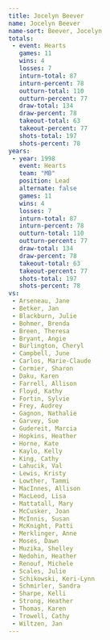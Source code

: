 ```yaml
---
title: Jocelyn Beever
name: Jocelyn Beever
name-sort: Beever, Jocelyn
totals:
 - event: Hearts
   games: 11
   wins: 4
   losses: 7
   inturn-total: 87
   inturn-percent: 78
   outturn-total: 110
   outturn-percent: 77
   draw-total: 134
   draw-percent: 78
   takeout-total: 63
   takeout-percent: 77
   shots-total: 197
   shots-percent: 78
years:
 - year: 1998
   event: Hearts
   team: "MB"
   position: Lead
   alternate: false
   games: 11
   wins: 4
   losses: 7
   inturn-total: 87
   inturn-percent: 78
   outturn-total: 110
   outturn-percent: 77
   draw-total: 134
   draw-percent: 78
   takeout-total: 63
   takeout-percent: 77
   shots-total: 197
   shots-percent: 78
vs:
 - Arseneau, Jane
 - Betker, Jan
 - Blackburn, Julie
 - Bohmer, Brenda
 - Breen, Theresa
 - Bryant, Angie
 - Burlington, Cheryl
 - Campbell, June
 - Carlos, Marie-Claude
 - Cormier, Sharon
 - Daku, Karen
 - Farrell, Allison
 - Floyd, Kathy
 - Fortin, Sylvie
 - Frey, Audrey
 - Gagnon, Nathalie
 - Garvey, Sue
 - Gudereit, Marcia
 - Hopkins, Heather
 - Horne, Kate
 - Kaylo, Kelly
 - King, Cathy
 - Lahucik, Val
 - Lewis, Kristy
 - Lowther, Tammi
 - MacInnes, Allison
 - MacLeod, Lisa
 - Mattatall, Mary
 - McCusker, Joan
 - McInnis, Susan
 - McKnight, Patti
 - Merklinger, Anne
 - Moses, Dawn
 - Muzika, Shelley
 - Nedohin, Heather
 - Renouf, Michele
 - Scales, Julie
 - Schikowski, Keri-Lynn
 - Schmirler, Sandra
 - Sharpe, Kelli
 - Strong, Heather
 - Thomas, Karen
 - Trowell, Cathy
 - Wiltzen, Jan
---
```

